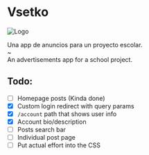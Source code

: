 # Vsetko

![Logo](https://github.com/ElCholoGamer/vsetko/raw/master/client/src/assets/img/logo.svg)

Una app de anuncios para un proyecto escolar.<br/>
~<br/>
An advertisements app for a school project.

## Todo:

- [ ] Homepage posts (Kinda done)
- [x] Custom login redirect with query params
- [x] `/account` path that shows user info
- [x] Account bio/description
- [ ] Posts search bar
- [ ] Individual post page
- [ ] Put actual effort into the CSS
